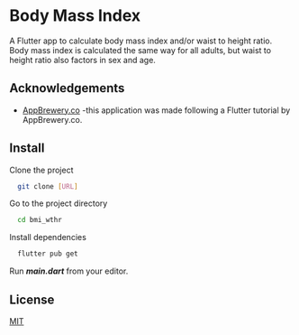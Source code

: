 
# Body Mass Index

A Flutter app to calculate body mass index and/or waist to height ratio. Body mass index is calculated the same way for all adults, but waist to height ratio also factors in sex and age.


## Acknowledgements

 - [AppBrewery.co](https://www.appbrewery.co/) -this application was made following a Flutter tutorial by AppBrewery.co.

## Install

Clone the project

```bash
  git clone [URL]
```

Go to the project directory

```bash
  cd bmi_wthr
```

Install dependencies

```bash
  flutter pub get
```

Run ***main.dart*** from your editor.


## License

[MIT](https://choosealicense.com/licenses/mit/)

